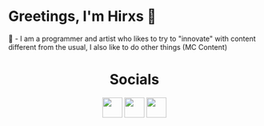 <h1 align="left">Greetings, I'm Hirxs 👋</h1>

<p align="left">📕 - I am a programmer and artist who likes to try to "innovate" with content different from the usual, I also like to do other things (MC Content)</p>

###

<div align="center">
<h1>Socials</h1>
<a href="https://x.com/HyrxsMC"><img height="40" src="https://hirxs-workshop.net/wp-content/uploads/2025/04/square-x-twitter-brands-RKwELs-9843bc.svg"></img></a>
<a href="https://discord.gg/adKjMeahUq"><img height="40" src="https://hirxs-workshop.net/wp-content/uploads/2025/04/discord-brands-1-7Le1V8-4a1f96.svg"></img></a>
<a href="https://www.youtube.com/@HirxsMC"><img height="40" src="https://hirxs-workshop.net/wp-content/uploads/2025/04/youtube-brands-3-HfltaF-71eac0.svg"></img></a>
</div>
